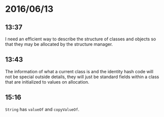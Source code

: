 # 2016/06/13

## 13:37

I need an efficient way to describe the structure of classes and objects so
that they may be allocated by the structure manager.

## 13:43

The information of what a current class is and the identity hash code will not
be special outside details, they will just be standard fields within a class
that are initialized to values on allocation.

## 15:16

`String` has `valueOf` and `copyValueOf`.

